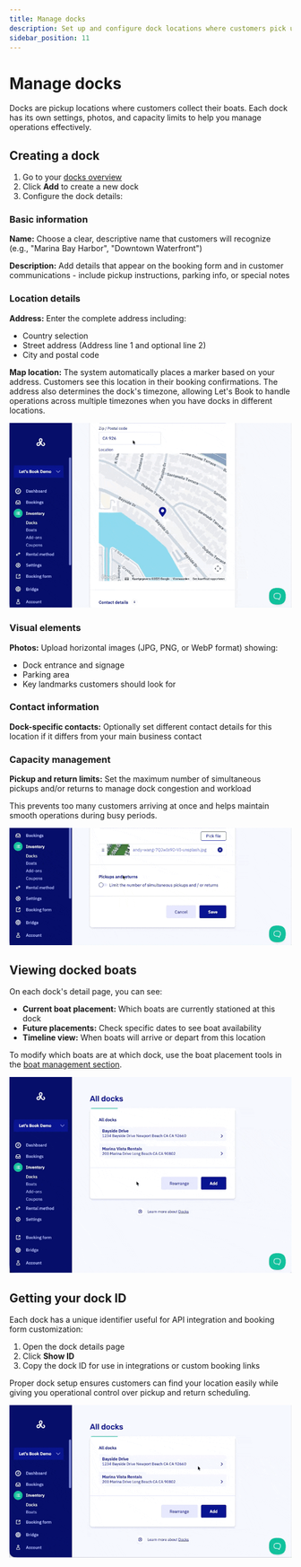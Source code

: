 ```yaml
---
title: Manage docks
description: Set up and configure dock locations where customers pick up boats
sidebar_position: 11
---
```


# Manage docks

Docks are pickup locations where customers collect their boats. Each dock has its own settings, photos, and capacity limits to help you manage operations effectively.

## Creating a dock

1. Go to your [docks overview](https://dashboard.letsbook.app/docks)
2. Click **Add** to create a new dock
3. Configure the dock details:

### Basic information

**Name:** Choose a clear, descriptive name that customers will recognize (e.g., "Marina Bay Harbor", "Downtown Waterfront")

**Description:** Add details that appear on the booking form and in customer communications - include pickup instructions, parking info, or special notes

### Location details

**Address:** Enter the complete address including:

- Country selection
- Street address (Address line 1 and optional line 2)
- City and postal code

**Map location:** The system automatically places a marker based on your address. Customers see this location in their booking confirmations. The address also determines the dock's timezone, allowing Let's Book to handle operations across multiple timezones when you have docks in different locations.

![Dock location on map](./graphics/docks_point_location.gif)

### Visual elements

**Photos:** Upload horizontal images (JPG, PNG, or WebP format) showing:

- Dock entrance and signage
- Parking area
- Key landmarks customers should look for

### Contact information

**Dock-specific contacts:** Optionally set different contact details for this location if it differs from your main business contact

### Capacity management

**Pickup and return limits:** Set the maximum number of simultaneous pickups and/or returns to manage dock congestion and workload

This prevents too many customers arriving at once and helps maintain smooth operations during busy periods.

![Capacity management](./graphics/capacity_management.gif)

## Viewing docked boats

On each dock's detail page, you can see:

- **Current boat placement:** Which boats are currently stationed at this dock
- **Future placements:** Check specific dates to see boat availability
- **Timeline view:** When boats will arrive or depart from this location

To modify which boats are at which dock, use the boat placement tools in the [boat management section](boats/assign-boats-to-docks.md).

![Viewing docked boats](./graphics/docks_boat_placement.gif)

## Getting your dock ID

Each dock has a unique identifier useful for API integration and booking form customization:

1. Open the dock details page
2. Click **Show ID**
3. Copy the dock ID for use in integrations or custom booking links

Proper dock setup ensures customers can find your location easily while giving you operational control over pickup and return scheduling.

![Getting dock ID](./graphics/docks_ID.gif)
